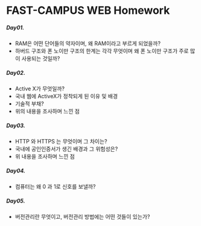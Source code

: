 # FAST-CAMPUS WEB Homework
##### Day01.
- RAM은 어떤 단어들의 약자이며, 왜 RAM이라고 부르게 되었을까?
- 하버드 구조와 폰 노이만 구조의 한계는 각각 무엇이며 왜 폰 노이만 구조가 주로 많이 사용되는 것일까?
##### Day02.
- Active X가 무엇일까?
- 국내 웹에 ActiveX가 정착되게 된 이유 및 배경
- 기술적 부채?
- 위의 내용을 조사하며 느낀 점
##### Day03.
- HTTP 와 HTTPS 는 무엇이며 그 차이는?
- 국내에 공인인증서가 생긴 배경과 그 위험성은?
- 위 내용을 조사하며 느낀 점
##### Day04.
- 컴퓨터는 왜 0 과 1로 신호를 보낼까?
##### Day05.
- 버전관리란 무엇이고, 버전관리 방법에는 어떤 것들이 있는가?
